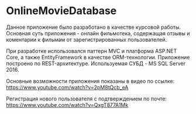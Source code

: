 # OnlineMovieDatabase
Данное приложение было разработано в качестве курсовой работы. Основная суть приложения - онлайн фильмотека, содержащая отзывы и коментарии к фильмам от зарегистрированных пользователей.

При разработке использовался паттерн MVC и платформа ASP.NET Core, а также EntityFramework в качестве ORM-технологии. Приложение построено по REST-архитектуре.
Используемая СУБД - MS SQL Server 2016.

Основные возможности приложения показаны в видео по ссылке:
https://www.youtube.com/watch?v=2pM8tQcb_eA

Регистрация нового пользователя с подтверждением по почте:
https://www.youtube.com/watch?v=QxgT877A1Mk
